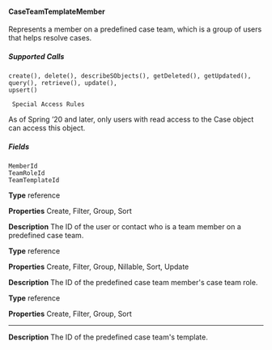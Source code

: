 #### CaseTeamTemplateMember

Represents a member on a predefined case team, which is a group of users that helps resolve cases.

##### Supported Calls
```
create(), delete(), describeSObjects(), getDeleted(), getUpdated(), query(), retrieve(), update(),
upsert()

 Special Access Rules

```
As of Spring ’20 and later, only users with read access to the Case object can access this object.

##### Fields

```
MemberId
TeamRoleId
TeamTemplateId

```

**Type**
reference

**Properties**
Create, Filter, Group, Sort

**Description**
The ID of the user or contact who is a team member on a predefined case team.

**Type**
reference

**Properties**
Create, Filter, Group, Nillable, Sort, Update

**Description**
The ID of the predefined case team member's case team role.

**Type**
reference

**Properties**
Create, Filter, Group, Sort


-----

**Description**
The ID of the predefined case team's template.

